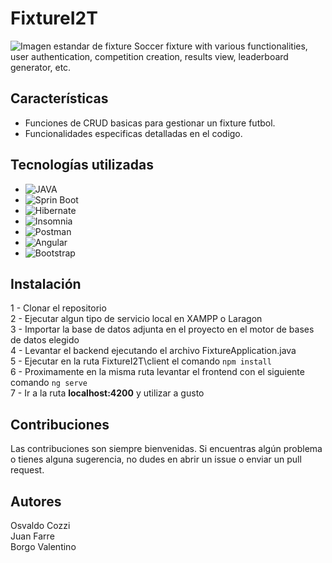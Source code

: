 # FixtureI2T
<img src="https://www.competize.com/blog/wp-content/uploads/2020/12/hacer-fixture-crear-calendario-liga-excel.jpg" alt="Imagen estandar de fixture">
Soccer fixture with various functionalities, user authentication, competition creation, results view, leaderboard generator, etc.

## Características

- Funciones de CRUD basicas para gestionar un fixture futbol.
- Funcionalidades especificas detalladas en el codigo.

## Tecnologías utilizadas

- ![JAVA](https://img.shields.io/badge/Java-ED8B00?style=for-the-badge&logo=openjdk&logoColor=white)</br>
- ![Sprin Boot](https://img.shields.io/badge/-Spring%20Boot-333333?style=flat&logo=SpringBoot&logoColor=563D7)</br>
- ![Hibernate](https://img.shields.io/badge/-Hibernate-333333?style=flat&logo=Hibernate&logoColor=563D77)</br>
- ![Insomnia](https://img.shields.io/badge/-Insomnia-333333?style=flat&logo=insomnia)</br>
- ![Postman](https://img.shields.io/badge/-Postman-333333?style=flat&logo=Postman)</br>
- ![Angular](https://img.shields.io/badge/-Angular-333333?style=flat&logo=Angular)</br>
- ![Bootstrap](https://img.shields.io/badge/-Bootstrap-333333?style=flat&logo=bootstrap&logoColor=563D7C)</br>

## Instalación

1 - Clonar el repositorio</br>
2 - Ejecutar algun tipo de servicio local en XAMPP o Laragon</br>
3 - Importar la base de datos adjunta en el proyecto en el motor de bases de datos elegido</br>
4 - Levantar el backend ejecutando el archivo FixtureApplication.java</br>
5 - Ejecutar en la ruta FixtureI2T\client el comando  `npm install`</br>
6 - Proximamente en la misma ruta levantar el frontend con el siguiente comando `ng serve`</br>
7 - Ir a la ruta <b>localhost:4200</b> y utilizar a gusto</br>

## Contribuciones

Las contribuciones son siempre bienvenidas. Si encuentras algún problema o tienes alguna sugerencia, no dudes en abrir un issue o enviar un pull request.

## Autores

Osvaldo Cozzi</br>
Juan Farre</br>
Borgo Valentino</br>

